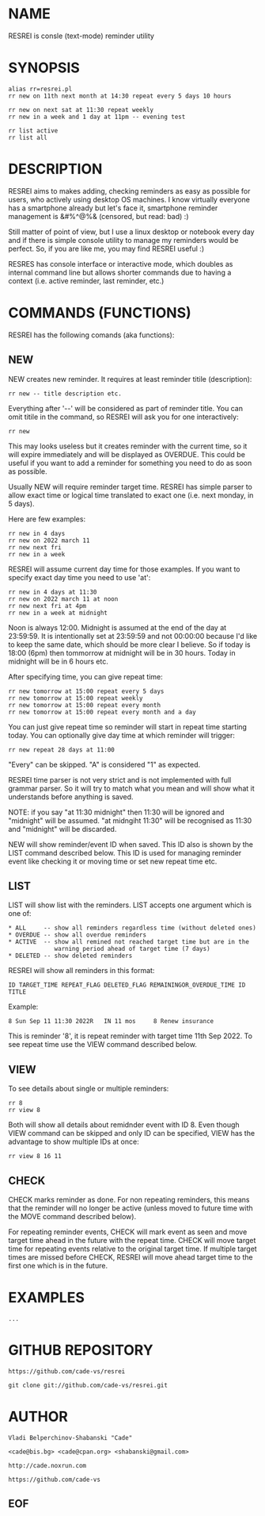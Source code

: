 # NAME

RESREI is consle (text-mode) reminder utility

# SYNOPSIS

    alias rr=resrei.pl
    rr new on 11th next month at 14:30 repeat every 5 days 10 hours

    rr new on next sat at 11:30 repeat weekly
    rr new in a week and 1 day at 11pm -- evening test
    
    rr list active
    rr list all

# DESCRIPTION

RESREI aims to makes adding, checking reminders as easy as possible for users,
who actively using desktop OS machines. I know virtually everyone has a 
smartphone already but let's face it, smartphone reminder management is
&#%^@%& (censored, but read: bad) :)

Still matter of point of view, but I use a linux desktop or notebook every day
and if there is simple console utility to manage my reminders would be perfect.
So, if you are like me, you may find RESREI useful :)

RESRES has console interface or interactive mode, which doubles as internal 
command line but allows shorter commands due to having a context (i.e. active
reminder, last reminder, etc.)

# COMMANDS (FUNCTIONS)

RESREI has the following comands (aka functions):

## NEW

NEW creates new reminder. It requires at least reminder titile (description):

    rr new -- title description etc.

Everything after '--' will be considered as part of reminder title. You can
omit titile in the command, so RESREI will ask you for one interactively:

    rr new
    
This may looks useless but it creates reminder with the current time, so it 
will expire immediately and will be displayed as OVERDUE. This could be useful
if you want to add a reminder for something you need to do as soon as possible.

Usually NEW will require reminder target time. RESREI has simple parser to 
allow exact time or logical time translated to exact one (i.e. next monday, 
in 5 days).

Here are few examples:

    rr new in 4 days
    rr new on 2022 march 11
    rr new next fri
    rr new in a week
    
RESREI will assume current day time for those examples. If you want to specify 
exact day time you need to use 'at':    

    rr new in 4 days at 11:30
    rr new on 2022 march 11 at noon
    rr new next fri at 4pm
    rr new in a week at midnight

Noon is always 12:00. Midnight is assumed at the end of the day at 23:59:59.
It is intentionally set at 23:59:59 and not 00:00:00 because I'd like to keep
the same date, which should be more clear I believe. So if today is 
18:00 (6pm) then tommorrow at midnight will be in 30 hours. Today in midnight
will be in 6 hours etc.

After specifying time, you can give repeat time:

    rr new tomorrow at 15:00 repeat every 5 days
    rr new tomorrow at 15:00 repeat weekly
    rr new tomorrow at 15:00 repeat every month
    rr new tomorrow at 15:00 repeat every month and a day
    
You can just give repeat time so reminder will start in repeat time starting 
today. You can optionally give day time at which reminder will trigger:

    rr new repeat 28 days at 11:00
    
"Every" can be skipped. "A" is considered "1" as expected.

RESREI time parser is not very strict and is not implemented with full grammar
parser. So it will try to match what you mean and will show what it 
understands before anything is saved.

NOTE: if you say "at 11:30 midnight" then 11:30 will be ignored and "midnight"
will be assumed. "at midngiht 11:30" will be recognised as 11:30 and 
"midnight" will be discarded.

NEW will show reminder/event ID when saved. This ID also is shown by the LIST
command described below. This ID is used for managing reminder event like
checking it or moving time or set new repeat time etc.

## LIST

LIST will show list with the reminders. LIST accepts one argument which is one
of:

    * ALL     -- show all reminders regardless time (without deleted ones)
    * OVERDUE -- show all overdue reminders
    * ACTIVE  -- show all remined not reached target time but are in the
                 warning period ahead of target time (7 days)
    * DELETED -- show deleted reminders             

RESREI will show all reminders in this format:

    ID TARGET_TIME REPEAT_FLAG DELETED_FLAG REMAININGOR_OVERDUE_TIME ID TITLE
    
Example:

    8 Sun Sep 11 11:30 2022R   IN 11 mos     8 Renew insurance
    
This is reminder '8', it is repeat reminder with target time 11th Sep 2022.
To see repeat time use the VIEW command described below.

## VIEW

To see details about single or multiple reminders:

    rr 8
    rr view 8
    
Both will show all details about remidnder event with ID 8. 
Even though VIEW command can be skipped and only ID can be specified,
VIEW has the advantage to show multiple IDs at once:

    rr view 8 16 11
    
## CHECK

CHECK marks reminder as done. For non repeating reminders, this means that
the reminder will no longer be active (unless moved to future time with the
MOVE command described below).

For repeating reminder events, CHECK will mark event as seen and move target
time ahead in the future with the repeat time. CHECK will move target time
for repeating events relative to the original target time. If multiple 
target times are missed before CHECK, RESREI will move ahead target time
to the first one which is in the future.


# EXAMPLES

    ...

# GITHUB REPOSITORY

    https://github.com/cade-vs/resrei

    git clone git://github.com/cade-vs/resrei.git

# AUTHOR

    Vladi Belperchinov-Shabanski "Cade"

    <cade@bis.bg> <cade@cpan.org> <shabanski@gmail.com>

    http://cade.noxrun.com

    https://github.com/cade-vs

## EOF
